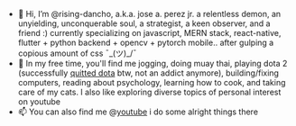 - 👋 Hi, I’m @rising-dancho, a.k.a. jose a. perez jr. a relentless demon, an unyielding, unconquerable soul, a strategist, a keen observer, and a friend  :) currently specializing on javascript, MERN stack, react-native, flutter + python backend + opencv + pytorch mobile.. after gulping a copious amount of css ¯\_(ツ)_/¯
- 👀 In my free time, you'll find me jogging, doing muay thai, playing dota 2 (successfully [quitted dota](https://www.dotabuff.com/players/487426800) btw, not an addict anymore), building/fixing computers, reading about psychology, learning how to cook, and taking care of my cats. I also like exploring diverse topics of personal interest on youtube
- 📫 You can also find me @[youtube](https://www.youtube.com/c/adfinemrising) i do some alright things there

